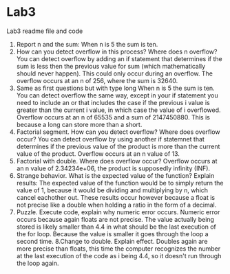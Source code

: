 # Lab3
Lab3 readme file and code
1. Report n and the sum:
When n is 5 the sum is ten.
2. How can you detect overflow in this process? Where does n overflow?
You can detect overflow by adding an if statement that determines if the sum is less then the previous value for sum (which mathematically should never happen). This could only occur during an overflow. The overflow occurs at an n of 256, where the sum is 32640.
3. Same as first questions but with type long
When n is 5 the sum is ten. You can detect overflow the same way, except in your if statement you need to include an or that includes the case if the previous i value is greater than the current i value, in which case the value of i overflowed. Overflow occurs at an n of 65535 and a sum of 2147450880. This is because a long can store more than a short.
4. Factorial segment. How can you detect overflow? Where does overflow occur?
You can detect overflow by using another if statemnet that determines if the previous value of the product is more than the current value of the product. Overflow occurs at an n value of 13.
5. Factorial with double. Where does overflow occur?
Overflow occurs at an n value of  2.34234e+06, the product is supposedly infinity (INF).
6. Strange behavior. What is the expected value of the function? Explain results:
The expected value of the function would be to simply return the value of 1, because it would be dividing and multiplying by n, which cancel eachother out. These results occur however because a float is not precise like a double when holding a ratio in the form of a decimal. 
7. Puzzle. Execute code, explain why numeric error occurs.
Numeric error occurs because again floats are not precise. The value actually being stored is likely smaller than 4.4 in what should be the last execution of the for loop. Because the value is smaller it goes through the loop a second time. 
8.Change to double. Explain effect.
Doubles again are more precise than floats, this time the computer recognizes the number at the last execution of the code as i being 4.4, so it doesn't run through the loop again. 
